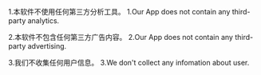 1.本软件不使用任何第三方分析工具。
1.Our App does not contain any third-party analytics.

2.本软件不包含任何第三方广告内容。
2.Our App does not contain any third-party advertising.

3.我们不收集任何用户信息。
3.We don't collect any infomation about user.

